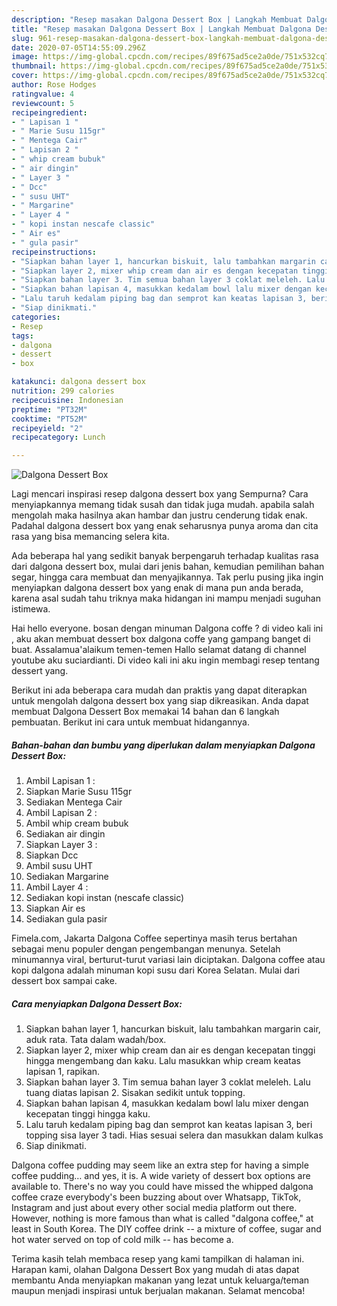 ```yaml
---
description: "Resep masakan Dalgona Dessert Box | Langkah Membuat Dalgona Dessert Box Yang Menggugah Selera"
title: "Resep masakan Dalgona Dessert Box | Langkah Membuat Dalgona Dessert Box Yang Menggugah Selera"
slug: 961-resep-masakan-dalgona-dessert-box-langkah-membuat-dalgona-dessert-box-yang-menggugah-selera
date: 2020-07-05T14:55:09.296Z
image: https://img-global.cpcdn.com/recipes/89f675ad5ce2a0de/751x532cq70/dalgona-dessert-box-foto-resep-utama.jpg
thumbnail: https://img-global.cpcdn.com/recipes/89f675ad5ce2a0de/751x532cq70/dalgona-dessert-box-foto-resep-utama.jpg
cover: https://img-global.cpcdn.com/recipes/89f675ad5ce2a0de/751x532cq70/dalgona-dessert-box-foto-resep-utama.jpg
author: Rose Hodges
ratingvalue: 4
reviewcount: 5
recipeingredient:
- " Lapisan 1 "
- " Marie Susu 115gr"
- " Mentega Cair"
- " Lapisan 2 "
- " whip cream bubuk"
- " air dingin"
- " Layer 3 "
- " Dcc"
- " susu UHT"
- " Margarine"
- " Layer 4 "
- " kopi instan nescafe classic"
- " Air es"
- " gula pasir"
recipeinstructions:
- "Siapkan bahan layer 1, hancurkan biskuit, lalu tambahkan margarin cair, aduk rata. Tata dalam wadah/box."
- "Siapkan layer 2, mixer whip cream dan air es dengan kecepatan tinggi hingga mengembang dan kaku. Lalu masukkan whip cream keatas lapisan 1, rapikan."
- "Siapkan bahan layer 3. Tim semua bahan layer 3 coklat meleleh. Lalu tuang diatas lapisan 2. Sisakan sedikit untuk topping."
- "Siapkan bahan lapisan 4, masukkan kedalam bowl lalu mixer dengan kecepatan tinggi hingga kaku."
- "Lalu taruh kedalam piping bag dan semprot kan keatas lapisan 3, beri topping sisa layer 3 tadi. Hias sesuai selera dan masukkan dalam kulkas"
- "Siap dinikmati."
categories:
- Resep
tags:
- dalgona
- dessert
- box

katakunci: dalgona dessert box 
nutrition: 299 calories
recipecuisine: Indonesian
preptime: "PT32M"
cooktime: "PT52M"
recipeyield: "2"
recipecategory: Lunch

---
```



![Dalgona Dessert Box](https://img-global.cpcdn.com/recipes/89f675ad5ce2a0de/751x532cq70/dalgona-dessert-box-foto-resep-utama.jpg)

Lagi mencari inspirasi resep dalgona dessert box yang Sempurna? Cara menyiapkannya memang tidak susah dan tidak juga mudah. apabila salah mengolah maka hasilnya akan hambar dan justru cenderung tidak enak. Padahal dalgona dessert box yang enak seharusnya punya aroma dan cita rasa yang bisa memancing selera kita.

Ada beberapa hal yang sedikit banyak berpengaruh terhadap kualitas rasa dari dalgona dessert box, mulai dari jenis bahan, kemudian pemilihan bahan segar, hingga cara membuat dan menyajikannya. Tak perlu pusing jika ingin menyiapkan dalgona dessert box yang enak di mana pun anda berada, karena asal sudah tahu triknya maka hidangan ini mampu menjadi suguhan istimewa.

Hai hello everyone. bosan dengan minuman Dalgona coffe ? di video kali ini , aku akan membuat dessert box dalgona coffe yang gampang banget di buat. Assalamua&#39;alaikum temen-temen Hallo selamat datang di channel youtube aku suciardianti. Di video kali ini aku ingin membagi resep tentang dessert yang.


Berikut ini ada beberapa cara mudah dan praktis yang dapat diterapkan untuk mengolah dalgona dessert box yang siap dikreasikan. Anda dapat membuat Dalgona Dessert Box memakai 14 bahan dan 6 langkah pembuatan. Berikut ini cara untuk membuat hidangannya.

<!--inarticleads1-->

##### Bahan-bahan dan bumbu yang diperlukan dalam menyiapkan Dalgona Dessert Box:

1. Ambil  Lapisan 1 :
1. Siapkan  Marie Susu 115gr
1. Sediakan  Mentega Cair
1. Ambil  Lapisan 2 :
1. Ambil  whip cream bubuk
1. Sediakan  air dingin
1. Siapkan  Layer 3 :
1. Siapkan  Dcc
1. Ambil  susu UHT
1. Sediakan  Margarine
1. Ambil  Layer 4 :
1. Sediakan  kopi instan (nescafe classic)
1. Siapkan  Air es
1. Sediakan  gula pasir


Fimela.com, Jakarta Dalgona Coffee sepertinya masih terus bertahan sebagai menu populer dengan pengembangan menunya. Setelah minumannya viral, berturut-turut variasi lain diciptakan. Dalgona coffee atau kopi dalgona adalah minuman kopi susu dari Korea Selatan. Mulai dari dessert box sampai cake. 

<!--inarticleads2-->

##### Cara menyiapkan Dalgona Dessert Box:

1. Siapkan bahan layer 1, hancurkan biskuit, lalu tambahkan margarin cair, aduk rata. Tata dalam wadah/box.
1. Siapkan layer 2, mixer whip cream dan air es dengan kecepatan tinggi hingga mengembang dan kaku. Lalu masukkan whip cream keatas lapisan 1, rapikan.
1. Siapkan bahan layer 3. Tim semua bahan layer 3 coklat meleleh. Lalu tuang diatas lapisan 2. Sisakan sedikit untuk topping.
1. Siapkan bahan lapisan 4, masukkan kedalam bowl lalu mixer dengan kecepatan tinggi hingga kaku.
1. Lalu taruh kedalam piping bag dan semprot kan keatas lapisan 3, beri topping sisa layer 3 tadi. Hias sesuai selera dan masukkan dalam kulkas
1. Siap dinikmati.


Dalgona coffee pudding may seem like an extra step for having a simple coffee pudding… and yes, it is. A wide variety of dessert box options are available to. There&#39;s no way you could have missed the whipped dalgona coffee craze everybody&#39;s been buzzing about over Whatsapp, TikTok, Instagram and just about every other social media platform out there. However, nothing is more famous than what is called &#34;dalgona coffee,&#34; at least in South Korea. The DIY coffee drink -- a mixture of coffee, sugar and hot water served on top of cold milk -- has become a. 

Terima kasih telah membaca resep yang kami tampilkan di halaman ini. Harapan kami, olahan Dalgona Dessert Box yang mudah di atas dapat membantu Anda menyiapkan makanan yang lezat untuk keluarga/teman maupun menjadi inspirasi untuk berjualan makanan. Selamat mencoba!

